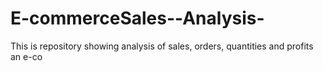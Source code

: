 # E-commerceSales--Analysis-
This is repository showing analysis of sales, orders, quantities and profits an e-co
